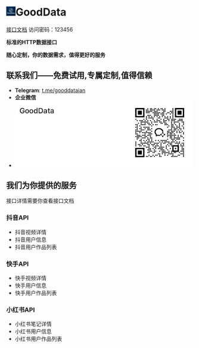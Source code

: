 ﻿# <img src="./logo.png" alt="logo" width="5%" />GoodData
 [接口文档](kd6ixqu61g.apifox.cn)  访问密码：123456

**标准的HTTP数据接口**

**随心定制，你的数据需求，值得更好的服务**

## 联系我们——免费试用,专属定制,值得信赖

- **Telegram**: [t.me/gooddataian](https://t.me/gooddataian)
- **企业微信**
- ![WX20250726-185134@2x](./qrCode.png)

## 我们为你提供的服务

接口详情需要你查看接口文档

### 抖音API

- 抖音视频详情
- 抖音用户信息
- 抖音用户作品列表

### 快手API

- 快手视频详情
- 快手用户信息
- 快手用户作品列表

### 小红书API

- 小红书笔记详情
- 小红书用户信息
- 小红书用户作品列表​